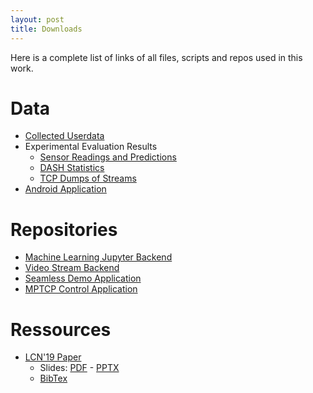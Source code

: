 ```yaml
---
layout: post
title: Downloads
---
```


Here is a complete list of links of all files, scripts and repos used in this work.

# Data

* [Collected Userdata](https://ds.mathematik.uni-marburg.de/seamcon/seamcon_userdata.tar.gz)
* Experimental Evaluation Results
    * [Sensor Readings and Predictions](https://ds.mathematik.uni-marburg.de/seamcon/seamcon_predictions_paper.tar.gz)
    * [DASH Statistics](https://ds.mathematik.uni-marburg.de/seamcon/seamcon_dashsstats_paper.tar.gz)
    * [TCP Dumps of Streams](https://ds.mathematik.uni-marburg.de/seamcon/seamcon_tcpdump_paper.tar.gz)
* [Android Application](https://github.com/umr-ds/seamcon-SeamlessDemo/releases)

# Repositories

* [Machine Learning Jupyter Backend](https://github.com/umr-ds/seamcon-learning-wifi-loss)
* [Video Stream Backend](https://github.com/umr-ds/seamcon-videostream)
* [Seamless Demo Application](https://github.com/umr-ds/seamcon-SeamlessDemo)
* [MPTCP Control Application](https://github.com/umr-ds/seamcon-mptcpcontol)

# Ressources

* [LCN'19 Paper](img/hoechst2019learning.pdf)
	* Slides: [PDF](img/hoechst2019learning-slides.pdf) - [PPTX](img/hoechst2019learning-slides.pptx)
	* [BibTex](hoechst2019learning.bib)